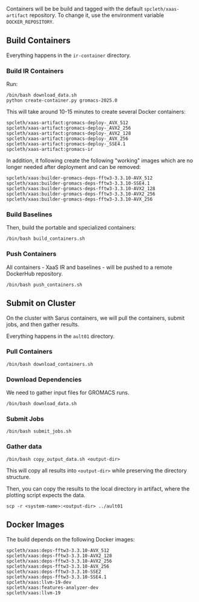 
Containers will be be build and tagged with the default `spcleth/xaas-artifact` repository.
To change it, use the environment variable `DOCKER_REPOSITORY`.

## Build Containers

Everything happens in the `ir-container` directory.

### Build IR Containers

Run:

```
/bin/bash download_data.sh
python create-container.py gromacs-2025.0
```

This will take around 10-15 minutes to create several Docker containers:

```
spcleth/xaas-artifact:gromacs-deploy-_AVX_512
spcleth/xaas-artifact:gromacs-deploy-_AVX2_256
spcleth/xaas-artifact:gromacs-deploy-_AVX2_128
spcleth/xaas-artifact:gromacs-deploy-_AVX_256
spcleth/xaas-artifact:gromacs-deploy-_SSE4.1
spcleth/xaas-artifact:gromacs-ir
```

In addition, it following create the following "working" images which are no longer needed after deployment and can be removed:

```
spcleth/xaas:builder-gromacs-deps-fftw3-3.3.10-AVX_512
spcleth/xaas:builder-gromacs-deps-fftw3-3.3.10-SSE4.1
spcleth/xaas:builder-gromacs-deps-fftw3-3.3.10-AVX2_128
spcleth/xaas:builder-gromacs-deps-fftw3-3.3.10-AVX2_256
spcleth/xaas:builder-gromacs-deps-fftw3-3.3.10-AVX_256
```

### Build Baselines

Then, build the portable and specialized containers:

```
/bin/bash build_containers.sh
```

### Push Containers

All containers - XaaS IR and baselines - will be pushed to a remote DockerHub repository.

```
/bin/bash push_containers.sh
```

## Submit on Cluster

On the cluster with Sarus containers, we will pull the containers, submit jobs, and then gather results.

Everything happens in the `ault01` directory.

### Pull Containers

```
/bin/bash download_containers.sh
```

### Download Dependencies

We need to gather input files for GROMACS runs.

```
/bin/bash download_data.sh
```

### Submit Jobs 

```
/bin/bash submit_jobs.sh
```

### Gather data

```
/bin/bash copy_output_data.sh <output-dir>
```

This will copy all results into `<output-dir>` while preserving the directory structure.

Then, you can copy the results to the local directory in artifact, where the plotting script expects the data.

```
scp -r <system-name>:<output-dir> ../ault01
```

## Docker Images

The build depends on the following Docker images:

```
spcleth/xaas:deps-fftw3-3.3.10-AVX_512
spcleth/xaas:deps-fftw3-3.3.10-AVX2_128
spcleth/xaas:deps-fftw3-3.3.10-AVX2_256
spcleth/xaas:deps-fftw3-3.3.10-AVX_256
spcleth/xaas:deps-fftw3-3.3.10-SSE2
spcleth/xaas:deps-fftw3-3.3.10-SSE4.1
spcleth/xaas:llvm-19-dev
spcleth/xaas:features-analyzer-dev
spcleth/xaas:llvm-19
```
